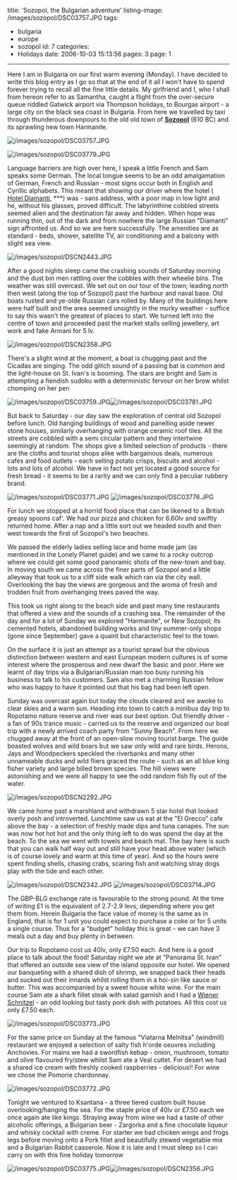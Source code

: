 title: 'Sozopol, the Bulgarian adventure'
listing-image: /images/sozopol/DSC03757.JPG
tags:
  - bulgaria
  - europe
  - sozopol
id: 7
categories:
  - Holidays
date: 2006-10-03 15:13:56
pages: 3
page: 1
---

Here I am in Bulgaria on our first warm evening (Monday). I have decided to write this blog entry as I go so that at the end of it all I won't have to spend forever trying to recall all the fine little details. My girlfriend and I, who I shall from hereon refer to as Samantha, caught a flight from the over-secure queue riddled Gatwick airport via Thompson holidays, to Bourgas airport - a large city on the black sea coast in Bulgaria. From here we travelled by taxi through thunderous downpours to the old old town of  [<span style="font-weight: bold;">Sozopol</span>](http://en.wikipedia.org/wiki/Sozopol) (610 BC) and its sprawling new town Harmanite.

![/images/sozopol/DSC03757.JPG](/images/sozopol/DSC03757.JPG)

<!--more-->

![/images/sozopol/DSC03779.JPG](/images/sozopol/DSC03779.JPG)

Language barriers are high over here, I speak a little French and Sam speaks some German. The local tongue seems to be an odd amalgamation of German, French and Russian - most signs occur both in English and Cyrillic alphabets. This meant that showing our driver where the hotel ( [Hotel Diamanti](http://hoteldiamanti.com/), ***) was - sans address, with a poor map in low light and he, without his glasses, proved difficult. The labyrinthine cobbled streets seemed alien and the destination far away and hidden. When hope was running thin, out of the dark and from nowhere the large Russian &quot;Diamanti&quot; sign affronted us. And so we are here successfully. The amenities are as standard - beds, shower, satellite TV, air conditioning and a balcony with slight sea view.

![/images/sozopol/DSCN2443.JPG](/images/sozopol/DSCN2443.JPG)

After a good nights sleep came the crashing sounds of Saturday morning and the dust bin men rattling over the cobbles with their wheelie bins. The weather was still overcast. We set out on our tour of the town; leading north then west (along the top of Sozopol) past the harbour and naval base. Old boats rusted and ye-olde Russian cars rolled by. Many of the buildings here were half built and the area seemed unsightly in the murky weather - suffice to say this wasn't the greatest of places to start. We turned left into the centre of town and proceeded past the market stalls selling jewellery, art work and fake Armani for 5 lv.

![/images/sozopol/DSCN2358.JPG](/images/sozopol/DSCN2358.JPG)

There's a slight wind at the moment, a boat is chugging past and the Cicadas are singing. The odd glitch sound of a passing bat is common and the light-house on St. Ivan's is booming. The stars are bright and Sam is attempting a fiendish sudoku with a deterministic fervour on her brow whilst chomping on her pen

![/images/sozopol/DSC03759.JPG](/images/sozopol/DSC03759.JPG)![/images/sozopol/DSC03781.JPG](/images/sozopol/DSC03781.JPG)

But back to Saturday - our day saw the exploration of central old Sozopol before lunch. Old hanging buildings of wood and panelling aside newer stone houses, similarly overhanging with orange ceramic roof tiles. All the streets are cobbled with a semi circular pattern and they intertwine seemingly at random. The shops give a limited selection of products - there are the cloths and tourist shops alike with bargainous deals, numerous cafes and food outlets - each selling potato crisps, biscuits and alcohol - lots and lots of alcohol. We have in fact not yet located a good source for fresh bread - it seems to be a rarity and we can only find a peculiar rubbery brand.

![/images/sozopol/DSC03771.JPG](/images/sozopol/DSC03771.JPG) ![/images/sozopol/DSC03776.JPG](/images/sozopol/DSC03776.JPG)

For lunch we stopped at a horrid food place that can be likened to a British greasy spoons caf'. We had our pizza and chicken for 6.60lv and swiftly returned home. After a nap and a little sort out we headed south and then west towards the first of Sozopol's two beaches.

We passed the elderly ladies selling lace and home made jam (as mentioned in the Lonely Planet guide) and we came to a rocky outcrop where we could get some good panoramic shots of the new-town and bay. In moving south we came across the finer parts of Sozopol and a little alleyway that took us to a cliff side walk which ran via the city wall. Overlooking the bay the views are gorgeous and the aroma of fresh and trodden fruit from overhanging trees paved the way.

This took us right along to the beach side and past many tine restaurants that offered a view and the sounds of a crashing sea.  The remainder of the day and for a lot of Sunday we explored &quot;Harmanite&quot;, or New Sozopol; its cemented hotels, abandoned building works and tiny summer-only shops (gone since September) gave a quaint but characteristic feel to the town.

On the surface it is just an attempt as a tourist sprawl but the obvious distinction between western and east European modern cultures is of some interest where the prosperous and new dwarf the basic and poor. Here we learnt of day trips via a Bulgarian/Russian man too busy running his business to talk to his customers. Sam also met a charming Russian fellow who was happy to have it pointed out that his bag had been left open.

Sunday was overcast again but today the clouds cleared and we awoke to clear skies and a warm sun. Heading into town to catch a minibus day trip to Ropotamo nature reserve and river was our best option. Out friendly driver - a fan of 90s trance music - carried us to the reserve and organized our boat trip with a newly arrived coach party from &quot;Sunny Beach&quot;. From here we chugged away at the front of an open-slow moving tourist barge. The guide boasted wolves and wild boars but we saw only wild and rare birds. Herons, Jays and Woodpeckers speckled the riverbanks and many other unnameable ducks and wild fliers graced the route - such as an all blue king fisher variety and large billed brown species. The hill views were astonishing and we were all happy to see the odd random fish fly out of the water.

![/images/sozopol/DSCN2292.JPG](/images/sozopol/DSCN2292.JPG)

We came home past a marshland and withdrawn 5 star hotel that looked overly posh and introverted. Lunchtime saw us eat at the &quot;El Grecco&quot; cafe above the bay - a selection of freshly made dips and tuna canapes. The sun was now hot hot hot and the only thing left to do was spend the day at the beach. To the sea we went with towels and beach mat. The bay here is such that you can walk half way out and still have your head above water (which is of course lovely and warm at this time of year). And so the hours were spent finding shells, chasing crabs, scaring fish and watching stray dogs play with the tide and each other.

![/images/sozopol/DSCN2342.JPG](/images/sozopol/DSCN2342.JPG) ![/images/sozopol/DSC03714.JPG](/images/sozopol/DSC03714.JPG)

The GBP-BLG exchange rate is favourable to the strong pound. At the time of writing £1 is the equivalent of 2.7-2.9 levs, depending where you get them from. Herein Bulgaria the face value of money is the same as in England, that is for 1 unit you could expect to purchase a coke or for 5 units a single course. Thus for a &quot;budget&quot; holiday this is great - we can have 3 meals out a day and buy plenty in between.

Our trip to Ropotamo cost us 40lv, only £7.50 each. And here is a good place to talk about the food! Saturday night we ate at &quot;Panorama St. Ivan&quot; that offered an outside sea view of the island opposite our hotel. We opened our banqueting with a shared dish of shrimp, we snapped back their heads and sucked out their innards whilst rolling them in a hoi-sin like sauce or butter. This was accompanied by a sweet house white wine. For the main course Sam ate a shark fillet steak with salad garnish and I had a  [Wiener Schnitzel](http://en.wikipedia.org/wiki/Wiener_schnitzel) - an odd looking but tasty pork dish with potatoes. All this cost us only £7.50 each.

![/images/sozopol/DSC03773.JPG](/images/sozopol/DSC03773.JPG)

For the same price on Sunday at the famous &quot;Viatarna Melnitsa&quot; (windmill) restaurant we enjoyed a selection of salty fish h'orde oeuvres including Anchovies. For mains we had a swordfish kebap - onion, mushroom, tomato and olive flavoured fry/stew whilst Sam ate a Veal cutlet. For desert we had a shared ice cream with freshly cooked raspberries - delicious!! For wine we chose the Pomorie chardonnay.

![/images/sozopol/DSC03772.JPG](/images/sozopol/DSC03772.JPG)

Tonight we ventured to Ksantana - a three tiered custom built house overlooking/hanging the sea. For the staple price of 40lv or £7.50 each we once again ate like kings. Straying away from wine we had a taste of other alcoholic offerings, a Bulgarian beer - Zargorka and a fine chocolate liqueur and whisky cocktail with creme. For starter we had chicken wings and frogs legs before moving onto a Pork fillet and beautifully stewed vegetable mix and a Bulgarian Rabbit casserole. Now it is late and I must sleep so I can carry on with this fine holiday tomorrow

![/images/sozopol/DSC03775.JPG](/images/sozopol/DSC03775.JPG)![/images/sozopol/DSCN2356.JPG](/images/sozopol/DSCN2356.JPG)
